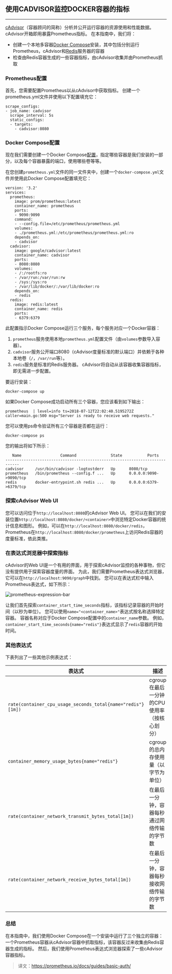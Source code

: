 ## 使用CADVISOR监控DOCKER容器的指标
---
[cAdvisor](https://github.com/google/cadvisor)（容器顾问的简称）分析并公开运行容器的资源使用和性能数据。 cAdvisor开箱即用暴露Prometheus指标。 在本指南中，我们将：

- 创建一个本地多容器[Docker Compose](https://docs.docker.com/compose/)安装，其中包括分别运行Prometheus，cAdvisor和[Redis](https://redis.io/)服务器的容器
- 检查由Redis容器生成的一些容器指标，由cAdvisor收集并由Prometheus抓取

### Prometheus配置
首先，您需要配置Prometheus以从cAdvisor中获取指标。 创建一个prometheus.yml文件并使用以下配置填充它：
```
scrape_configs:
- job_name: cadvisor
  scrape_interval: 5s
  static_configs:
  - targets:
    - cadvisor:8080
```
### Docker Compose配置
现在我们需要创建一个Docker Compose[配置](https://docs.docker.com/compose/compose-file/)，指定哪些容器是我们安装的一部分，以及每个容器暴露的端口，使用哪些卷等等。

在您创建`prometheus.yml`文件的同一文件夹中，创建一个`docker-compose.yml`文件并使用此Docker Compose配置填充它：
```
version: '3.2'
services:
  prometheus:
    image: prom/prometheus:latest
    container_name: prometheus
    ports:
    - 9090:9090
    command:
    - --config.file=/etc/prometheus/prometheus.yml
    volumes:
    - ./prometheus.yml:/etc/prometheus/prometheus.yml:ro
    depends_on:
    - cadvisor
  cadvisor:
    image: google/cadvisor:latest
    container_name: cadvisor
    ports:
    - 8080:8080
    volumes:
    - /:/rootfs:ro
    - /var/run:/var/run:rw
    - /sys:/sys:ro
    - /var/lib/docker/:/var/lib/docker:ro
    depends_on:
    - redis
  redis:
    image: redis:latest
    container_name: redis
    ports:
    - 6379:6379
```

此配置指示Docker Compose运行三个服务，每个服务对应一个Docker容器：

1. `prometheus`服务使用本地`prometheus.yml`配置文件（由`volumes`参数导入容器）。
2. `cadvisor`服务公开端口8080（cAdvisor度量标准的默认端口）并依赖于各种本地卷（`/`，`/var/run`等）。
3. `redis`服务是标准的Redis服务器。 cAdvisor将自动从该容器收集容器指标，即无需进一步配置。

要运行安装：
```
docker-compose up
```
如果Docker Compose成功启动所有三个容器，您应该看到如下输出：
```
prometheus  | level=info ts=2018-07-12T22:02:40.5195272Z caller=main.go:500 msg="Server is ready to receive web requests."
```
您可以使用ps命令验证所有三个容器是否都在运行：
```
docker-compose ps
```
您的输出将如下所示：
```
   Name                 Command               State           Ports
----------------------------------------------------------------------------
cadvisor     /usr/bin/cadvisor -logtostderr   Up      8080/tcp
prometheus   /bin/prometheus --config.f ...   Up      0.0.0.0:9090->9090/tcp
redis        docker-entrypoint.sh redis ...   Up      0.0.0.0:6379->6379/tcp
```
### 探索cAdvisor Web UI
您可以访问位于`http://localhost:8080`的cAdvisor Web UI。 您可以在我们的安装位置`http://localhost:8080/docker/<container>`中浏览特定Docker容器的统计信息和图形。 例如，可以在`http://localhost:8080/docker/redis`，Prometheus在`http://localhost:8080/docker/prometheus`上访问Redis容器的度量标准，依此类推。

### 在表达式浏览器中探索指标
cAdvisor的Web UI是一个有用的界面，用于探索cAdvisor监控的各种事物，但它没有提供用于探索容器度量的界面。 为此，我们需要Prometheus表达式浏览器，它可以在`http://localhost:9090/graph`中找到。 您可以在表达式栏中输入Prometheus表达式，如下所示：

![prometheus-expression-bar](https://prometheus.io/assets/prometheus-expression-bar.png)

让我们首先探索`container_start_time_seconds`指标，该指标记录容器的开始时间（以秒为单位）。 您可以使用`name="<container_name>"`表达式按名称选择特定容器。 容器名称对应于Docker Compose配置中的`container_name`参数。 例如，`container_start_time_seconds{name="redis"}`表达式显示了`redis`容器的开始时间。

### 其他表达式
下表列出了一些其他示例表达式：

|表达式|描述|目的|
|---|---|---|
| `rate(container_cpu_usage_seconds_total{name="redis"}[1m])` | cgroup在最后一分钟的CPU使用率（按核心划分） | `redis`容器 | 
| `container_memory_usage_bytes{name="redis"}` | cgroup的总内存使用量（以字节为单位） | `redis`容器 |
| `rate(container_network_transmit_bytes_total[1m])` | 在最后一分钟，容器每秒通过网络传输的字节数 | 所有容器 | 
| `rate(container_network_receive_bytes_total[1m])` | 在最后一分钟，容器每秒接收网络传输的字节数 | 所有容器 | 

### 总结
在本指南中，我们使用Docker Compose在一个安装中运行了三个独立的容器：一个Prometheus容器从cAdvisor容器中抓取指标，该容器反过来收集由Redis容器生成的指标。 然后，我们使用Prometheus表达式浏览器探索了一些cAdvisor容器指标。

> 译文：https://prometheus.io/docs/guides/basic-auth/
